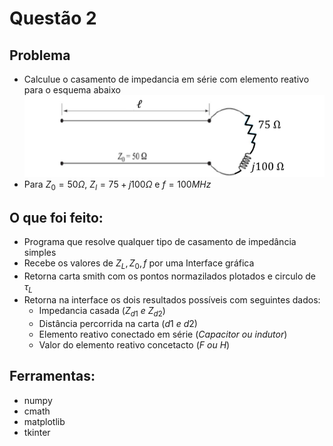# Questão 2
## Problema
- Calculue o casamento de impedancia em série com elemento reativo para o esquema abaixo
![problema 2](Questão2.png)
- Para $Z_0 = 50 \Omega$, $Z_l = 75+j100 \Omega$ e $f = 100 MHz$

## O que foi feito:
- Programa que resolve qualquer tipo de casamento de impedância simples
- Recebe os valores de $Z_L,Z_0,f$ por uma Interface gráfica
- Retorna carta smith com os pontos normazilados plotados e circulo de $\tau_L$
- Retorna na interface os dois resultados possíveis com seguintes dados:
    - Impedancia casada ($Z_{d1}\ e\ Z_{d2}$)
    - Distância percorrida na carta ($d1 \ e \ d2$)
    - Elemento reativo conectado em série ($Capacitor\ ou \ indutor$)
    - Valor do elemento reativo concetacto ($F\ ou\ H$)
## Ferramentas:
- numpy
- cmath
- matplotlib
- tkinter


